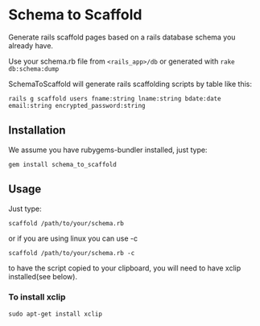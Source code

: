 # Schema to Scaffold #

Generate rails scaffold pages based on a rails database schema you already have.

Use your schema.rb file from `<rails_app>/db` or generated with `rake db:schema:dump`


SchemaToScaffold will generate rails scaffolding scripts by table like this:

    rails g scaffold users fname:string lname:string bdate:date email:string encrypted_password:string


## Installation ##

We assume you have rubygems-bundler installed, just type:

    gem install schema_to_scaffold


## Usage ##

Just type:

    scaffold /path/to/your/schema.rb

or if you are using linux you can use -c

    scaffold /path/to/your/schema.rb -c

to have the script copied to your clipboard, you will need to have xclip installed(see below).

### To install xclip ###

    sudo apt-get install xclip
